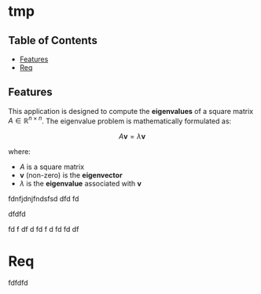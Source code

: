 # tmp


## Table of Contents
- [Features](#features)
- [Req](#req)

## Features

This application is designed to compute the **eigenvalues** of a square matrix $A \in \mathbb{R}^{n \times n}$. The eigenvalue problem is mathematically formulated as:

$$
A \mathbf{v} = \lambda \mathbf{v}
$$

where:
- $A$ is a square matrix
- $\mathbf{v}$ (non-zero) is the **eigenvector**
- $\lambda$ is the **eigenvalue** associated with $\mathbf{v}$



fdnfjdnjfndsfsd
dfd
fd










dfdfd

fd
f
df
d
fd
f
d
fd
fd
df



# Req

fdfdfd
